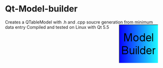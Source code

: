 # Qt-Model-builder

Creates a QTableModel with .h and .cpp soucre generation from minimum data entry
<img style="float: right;" src="logo.png">
Compiled and tested on Linux with Qt 5.5


